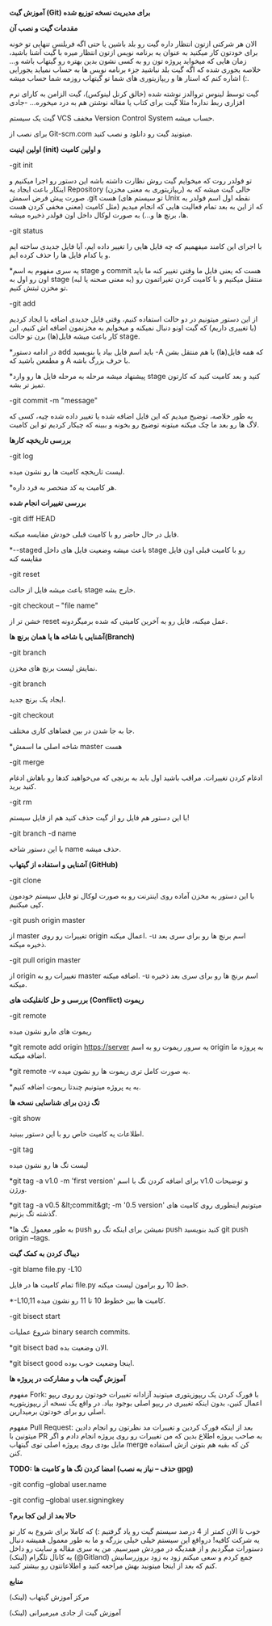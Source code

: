 <p dir='rtl' align='right'>

**آموزش گیت (Git) برای مدیریت نسخه توزیع شده**



**مقدمات گیت و نصب آن**

الان هر شرکتی ازتون انتظار داره گیت رو بلد باشین یا حتی اگه فریلنس تنهایی تو خونه برای خودتون کار میکنید به عنوان یه برنامه نویس ازتون انتظار میره با گیت آشنا باشید، زمان هایی که میخواید پروژه تون رو به کسی نشون بدین بهتره رو گیتهاب باشه و... خلاصه یجوری شده که اگه گیت بلد نباشید جزء برنامه نویس ها به حساب نمیاید یجورایی :) اشاره کنم که استار ها و ریپازیتوری های شما تو گیتهاب روزمه شما حساب میشه.

گیت توسط لینوس تروالدز نوشته شده (خالق کرنل لینوکس)، گیت الزامن به کارای نرم افزاری ربط نداره! مثلا گیت برای کتاب یا مقاله نوشتن هم به درد میخوره... -جادی

گیت یک سیستم VCS مخفف Version Control System حساب میشه.

برای نصب از Git-scm.com میتونید گیت رو دانلود و نصب کنید.


**اولین اینیت (init) و اولین کامیت**

-git init

تو فولدر روت که میخوایم گیت روش نظارت داشته باشه این دستور رو اجرا میکنیم و اینکار باعث ایجاد یه Repository (ریپازیتوری به معنی مخزن) خالی گیت میشه که به صورت پیش فرض اسمش .git هست (تو سیستم های Unix نقطه اول اسم فولدر به معنی مخفی کردن هست) که از این به بعد تمام فعالیت هایی که انجام میدیم (مثل کامیت ها، برنچ ها و...) به صورت لوکال داخل اون فولدر ذخیره میشه.

-git status

با اجرای این کامند میفهمیم که چه فایل هایی را تغییر داده ایم، آیا فایل جدیدی ساخته ایم و یا کدام فایل ها را حذف کرده ایم.

\*یه سری مفهوم به اسم stage و commit هست که یعنی فایل ما وقتی تغییر کنه ما باید اون رو اول به stage (به معنی صحنه یا لبه) منتقل میکنیم و با کامیت کردن تغیراتمون رو تو مخزن ثبتش کنیم.

-git add

از این دستور میتونیم در دو حالت استفاده کنیم، وقتی فایل جدیدی اضافه یا ایجاد کردیم (یا تغییری داریم) که گیت اونو دنبال نمیکنه و میخوایم به مخزنمون اضافه اش کنیم، این کار باعث میشه فایل(ها) برن تو حالت stage.

\*در ادامه دستور add باید اسم فایل بیاد یا بنویسید -A که همه فایل(ها) با هم منتقل بشن و مطمعن باشید که A با حرف بزرگ باشه.

\*پیشنهاد میشه مرحله به مرحله فایل ها رو وارد stage کنید و بعد کامیت کنید که کارتون تمیز تر بشه.

-git commit -m &quot;message&quot;

به طور خلاصه، توضیح میدیم که این فایل اضافه شده یا تغییر داده شده چیه، کسی که لاگ ها رو بعد ما چک میکنه میتونه توضیح رو بخونه و ببینه که چیکار کردیم تو این کامیت.

**بررسی تاریخچه کارها**

-git log

لیست تاریخچه کامیت ها رو نشون میده.

\*هر کامیت یه کد منحصر به فرد داره.



**بررسی تغییرات انجام شده**

-git diff HEAD

فایل در حال حاضر رو با کامیت قبلی خودش مقایسه میکنه.

\*--staged باعث میشه وضعیت فایل های داخل stage رو با کامیت قبلی اون فایل مقایسه کنه

-git reset

باعث میشه فایل از حالت stage خارج بشه.

-git checkout – &quot;file name&quot;

خشن تر از reset عمل میکنه، فایل رو به آخرین کامیتی که شده برمیگردونه.


**آشنایی با شاخه ها یا همان برنچ ها(Branch)**

-git branch

نمایش لیست برنچ های مخزن.

-git branch <name>

ایجاد یک برنچ جدید.

-git checkout <name>

جا به جا شدن در بین فضاهای کاری مختلف.

\*شاخه اصلی ما اسمش master هست

-git merge <name>

ادغام کردن تغییرات. مراقب باشید اول باید به برنچی که می‌خواهید کدها رو باهاش ادغام کنید برید.


-git rm

با این دستور هم فایل رو از گیت حذف کنید هم از فایل سیستم!

-git branch -d name

با این دستور شاخه name حذف میشه.

**آشنایی و استفاده از گیتهاب (GitHub)**

-git clone

با این دستور یه مخزن آماده روی اینترنت رو به صورت لوکال تو فایل سیستم خودمون کپی میکنیم.

-git push origin master

از master تغییرات رو روی origin اعمال میکنه. -u اسم برنچ ها رو برای سری بعد ذخیره میکنه.

-git pull origin master

از origin تغییرات رو به master اضافه میکنه.  -u اسم برنچ ها رو برای سری بعد ذخیره میکنه.

**بررسی و حل کانفلیکت های (Conflict) ریموت**

-git remote

ریموت های مارو نشون میده

\*git remote add origin [https://server](https://server) یه سرور ریموت رو به اسم origin به پروژه ما اضافه میکنه.

\*git remote -v به صورت کامل تری ریموت ها رو نشون میده.

\*به یه پروژه میتونیم چندتا ریموت اضافه کنیم.

**تگ زدن برای شناسایی نسخه ها**

-git show <commit>

اطلاعات یه کامیت خاص رو با این دستور ببینید.

-git tag

لیست تگ ها رو نشون میده

\*git tag -a v1.0 -m &#39;first version&#39; برای اضافه کردن تگ با اسم v1.0 و توضیحات ورژن.

\*git tag -a v0.5 \&lt;commit\&gt; -m &#39;0.5 version&#39; میتونیم اینطوری روی کامیت های گذشته تگ بزنیم.

\*به طور معمول تگ ها push نمیشن برای اینکه تگ رو push کنید بنویسید git push origin –tags.



**دیباگ کردن به کمک گیت**

-git blame file.py -L10

تمام کامیت ها در فایل file.py خط 10 رو برامون لیست میکنه.

\*-L10,11 کامیت ها بین خطوط 10 تا 11 رو نشون میده.

-git bisect start

شروع عملیات binary search commits.

\*git bisect bad الان وضعیت بده.

\*git bisect good <commit> اینجا وضعیت خوب بوده.

**آموزش گیت هاب و مشارکت در پروژه ها**

مفهوم Fork: با فورک کردن یک ریپوزیتوری میتونید آزادانه تغییرات خودتون رو روی ریپو اعمال کنین، بدون اینکه تغییری در ریپو اصلی بوجود بیاد. در واقع یک نسخه از ریپوزیتوریه اصلی رو برای خودتون برمیدارین.

مفهوم Pull Request: بعد از اینکه فورک کردین و تغییرات مد نظرتون رو انجام دادین میتونین با PR به صاحب پروژه اطلاع بدین که من تغییرات رو روی پروژه انجام دادم و اگر مایل بودی روی پروژه اصلی توی گیتهاب merge کن که بقیه هم بتونن ازش استفاده کنن.

**TODO: امضا کردن تگ ها و کامیت ها (حذف – نیاز به نصب gpg)**

-git config –global user.name

-git config –global user.signingkey



**حالا بعد از این کجا برم؟**

خوب تا الان کمتر از 4 درصد سیستم گیت رو یاد گرفتیم :) که کاملا برای شروع به کار تو یه شرکت کافیه! درواقع این سیستم خیلی خیلی بزرگه و ما به طور معمول همیشه دنبال دستورات میگردیم و از همدیگه در موردش میپرسیم. من یه سری مقاله و سایت رو داخل یه کانال تلگرام (لینک) (@Gitland) جمع کردم و سعی میکنم زود به زود بروزرسانیش کنم که بعد از اینجا میتونید بهش مراجعه کنید و اطلاعاتتون رو بیشتر کنید.



**منابع**

مرکز آموزش گیتهاب (لینک)

آموزش گیت از جادی میرمیرانی (لینک)

</p>

